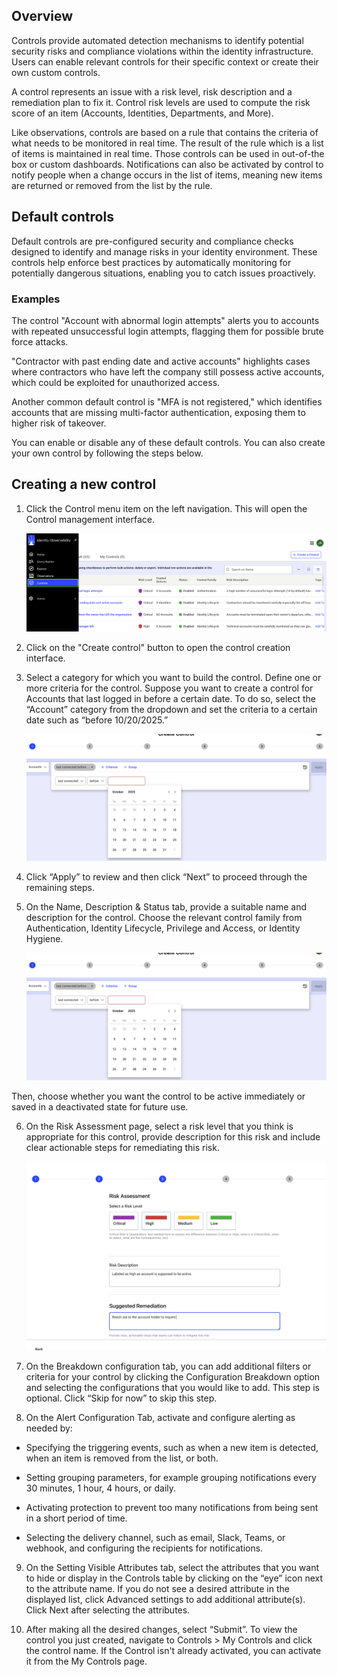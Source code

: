 ## Overview 
 
Controls provide automated detection mechanisms to identify potential security risks and compliance violations within the identity infrastructure. Users can enable relevant controls for their specific context or create their own custom controls. 

A control represents an issue with a risk level, risk description and a remediation plan to fix it. Control risk levels are used to compute the risk score of an item (Accounts, Identities, Departments, and More). 

Like observations, controls are based on a rule that contains the criteria of what needs to be monitored in real time. The result of the rule which is a list of items is maintained in real time. Those controls can be used in out-of-the box or custom dashboards. Notifications can also be activated by control to notify people when a change occurs in the list of items, meaning new items are returned or removed from the list by the rule. 
 
## Default controls 
 
Default controls are pre-configured security and compliance checks designed to identify and manage risks in your identity environment. These controls help enforce best practices by automatically monitoring for potentially dangerous situations, enabling you to catch issues proactively.  
 
### Examples 

The control "Account with abnormal login attempts" alerts you to accounts with repeated unsuccessful login attempts, flagging them for possible brute force attacks. 

"Contractor with past ending date and active accounts" highlights cases where contractors who have left the company still possess active accounts, which could be exploited for unauthorized access.  
 
Another common default control is "MFA is not registered," which identifies accounts that are missing multi-factor authentication, exposing them to higher risk of takeover. 
 
You can enable or disable any of these default controls. You can also create your own control by following the steps below.  

## Creating a new control 

1. Click the Control menu item on the left navigation.  This will open the Control management interface. 
 
   ![Image of control in the navigation menu](Media/controls-menu.png "Image showing where Control is located in the navigation")

2. Click on the "Create control" button to open the control creation interface.

3. Select a category for which you want to build the control. Define one or more criteria for the control. Suppose you want to create a control for Accounts that last logged in before a certain date. To do so, select the “Account” category from the dropdown and set the criteria to a certain date such as “before 10/20/2025.”

   ![Image of control creation page](Media/create-control-2.png "Image showing the initial control creation step")


4. Click “Apply” to review and then click “Next” to proceed through the remaining steps. 
 
5. On the Name, Description & Status tab, provide a suitable name and description for the control. Choose the relevant control family from Authentication, Identity Lifecycle, Privilege and Access, or Identity Hygiene. 

   ![Image of Name & Description tab](Media/create-control-2.png "Image showing Name & Description tab")


Then, choose whether you want the control to be active immediately or saved in a deactivated state for future use.  

6. On the Risk Assessment page, select a risk level that you think is appropriate for this control, provide description for this risk and include clear actionable steps for remediating this risk.

   ![Image of Risk assessment](Media/create-control-4.png "Image showing risk assignment")

 
8. On the Breakdown configuration tab, you can add additional filters or criteria for your control by clicking the Configuration Breakdown option and selecting the configurations that you would like to add. This step is optional. Click “Skip for now” to skip this step.  
 
9. On the Alert Configuration Tab, activate and configure alerting as needed by:

* Specifying the triggering events, such as when a new item is detected, when an item is removed from the list, or both.

* Setting grouping parameters, for example grouping notifications every 30 minutes, 1 hour, 4 hours, or daily.

* Activating protection to prevent too many notifications from being sent in a short period of time.

* Selecting the delivery channel, such as email, Slack, Teams, or webhook, and configuring the recipients for notifications.
 

9. On the Setting Visible Attributes tab, select the attributes that you want to hide or display in the Controls table by clicking on the “eye” icon next to the attribute name. If you do not see a desired attribute in the displayed list, click Advanced settings to add additional attribute(s).  Click Next after selecting the attributes. 
 

10. After making all the desired changes, select “Submit”. To view the control you just created, navigate to Controls > My Controls and click the control name. If the Control isn't already activated, you can activate it from the My Controls page. 
 
